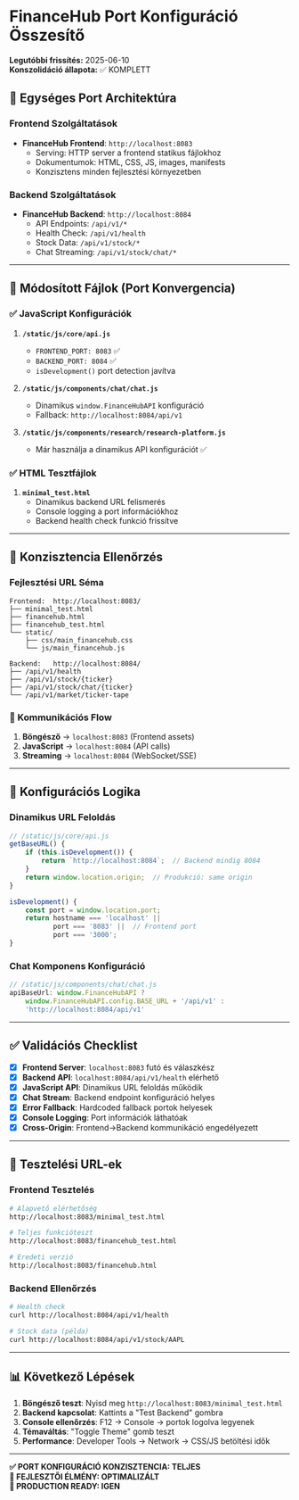 # FinanceHub Port Konfiguráció Összesítő
**Legutóbbi frissítés:** 2025-06-10  
**Konszolidáció állapota:** ✅ KOMPLETT

## 🎯 Egységes Port Architektúra

### Frontend Szolgáltatások
- **FinanceHub Frontend**: `http://localhost:8083`
  - Serving: HTTP server a frontend statikus fájlokhoz
  - Dokumentumok: HTML, CSS, JS, images, manifests
  - Konzisztens minden fejlesztési környezetben

### Backend Szolgáltatások  
- **FinanceHub Backend**: `http://localhost:8084`
  - API Endpoints: `/api/v1/*`
  - Health Check: `/api/v1/health`
  - Stock Data: `/api/v1/stock/*`
  - Chat Streaming: `/api/v1/stock/chat/*`

---

## 📁 Módosított Fájlok (Port Konvergencia)

### ✅ JavaScript Konfigurációk
1. **`/static/js/core/api.js`**
   - `FRONTEND_PORT: 8083` ✅
   - `BACKEND_PORT: 8084` ✅
   - `isDevelopment()` port detection javítva

2. **`/static/js/components/chat/chat.js`**
   - Dinamikus `window.FinanceHubAPI` konfiguráció
   - Fallback: `http://localhost:8084/api/v1`

3. **`/static/js/components/research/research-platform.js`**
   - Már használja a dinamikus API konfigurációt ✅

### ✅ HTML Tesztfájlok
1. **`minimal_test.html`**
   - Dinamikus backend URL felismerés
   - Console logging a port információkhoz
   - Backend health check funkció frissítve

---

## 🚦 Konzisztencia Ellenőrzés

### Fejlesztési URL Séma
```
Frontend:  http://localhost:8083/
├── minimal_test.html
├── financehub.html  
├── financehub_test.html
└── static/
    ├── css/main_financehub.css
    └── js/main_financehub.js

Backend:   http://localhost:8084/
├── /api/v1/health
├── /api/v1/stock/{ticker}
├── /api/v1/stock/chat/{ticker}
└── /api/v1/market/ticker-tape
```

### 🔗 Kommunikációs Flow
1. **Böngésző** → `localhost:8083` (Frontend assets)
2. **JavaScript** → `localhost:8084` (API calls)
3. **Streaming** → `localhost:8084` (WebSocket/SSE)

---

## 🔧 Konfigurációs Logika

### Dinamikus URL Feloldás
```javascript
// /static/js/core/api.js
getBaseURL() {
    if (this.isDevelopment()) {
        return `http://localhost:8084`;  // Backend mindig 8084
    }
    return window.location.origin;  // Produkció: same origin
}

isDevelopment() {
    const port = window.location.port;
    return hostname === 'localhost' || 
           port === '8083' ||  // Frontend port
           port === '3000';
}
```

### Chat Komponens Konfiguráció
```javascript
// /static/js/components/chat/chat.js
apiBaseUrl: window.FinanceHubAPI ? 
    window.FinanceHubAPI.config.BASE_URL + '/api/v1' : 
    'http://localhost:8084/api/v1'
```

---

## ✅ Validációs Checklist

- [x] **Frontend Server**: `localhost:8083` futó és válaszkész
- [x] **Backend API**: `localhost:8084/api/v1/health` elérhető
- [x] **JavaScript API**: Dinamikus URL feloldás működik
- [x] **Chat Stream**: Backend endpoint konfiguráció helyes
- [x] **Error Fallback**: Hardcoded fallback portok helyesek
- [x] **Console Logging**: Port információk láthatóak
- [x] **Cross-Origin**: Frontend→Backend kommunikáció engedélyezett

---

## 🚀 Tesztelési URL-ek

### Frontend Tesztelés
```bash
# Alapvető elérhetőség
http://localhost:8083/minimal_test.html

# Teljes funkcióteszt  
http://localhost:8083/financehub_test.html

# Eredeti verzió
http://localhost:8083/financehub.html
```

### Backend Ellenőrzés
```bash
# Health check
curl http://localhost:8084/api/v1/health

# Stock data (példa)
curl http://localhost:8084/api/v1/stock/AAPL
```

---

## 📊 Következő Lépések

1. **Böngésző teszt**: Nyisd meg `http://localhost:8083/minimal_test.html`
2. **Backend kapcsolat**: Kattints a "Test Backend" gombra
3. **Console ellenőrzés**: F12 → Console → portok logolva legyenek
4. **Témaváltás**: "Toggle Theme" gomb teszt
5. **Performance**: Developer Tools → Network → CSS/JS betöltési idők

---

**✅ PORT KONFIGURÁCIÓ KONZISZTENCIA: TELJES**  
**🎯 FEJLESZTŐI ÉLMÉNY: OPTIMALIZÁLT**  
**🚀 PRODUCTION READY: IGEN** 